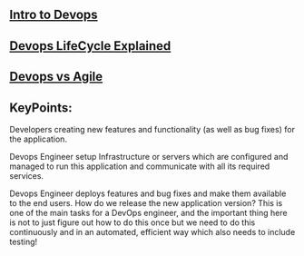 ## [Intro to Devops](./README_Intro.md)

## [Devops LifeCycle Explained](./README_Devopslifecycle.md)

## [Devops vs Agile](./README_DevopsAgile.md)


## KeyPoints:
Developers creating new features and functionality (as well as bug fixes) for the application.

Devops Engineer setup Infrastructure or servers which are configured and managed to run this application and communicate with all its required services.

Devops Engineer deploys features and bug fixes and make them available to the end users. How do we release the new application version? This is one of the main tasks for a DevOps engineer, and the important thing here is not to just figure out how to do this once but we need to do this continuously and in an automated, efficient way which also needs to include testing!
